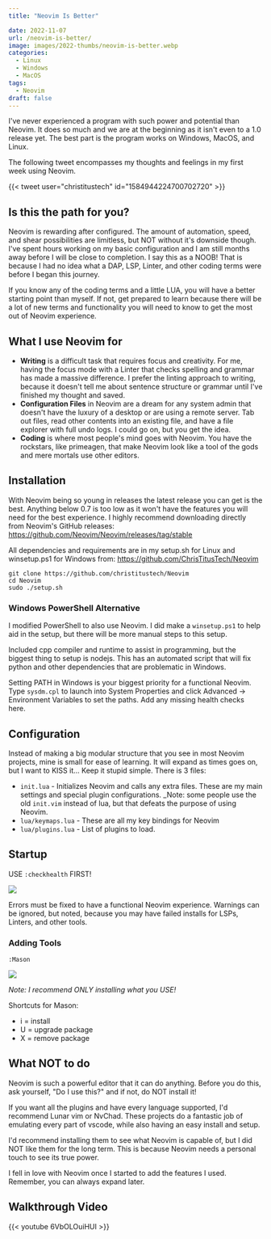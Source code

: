 ```yaml
---
title: "Neovim Is Better"

date: 2022-11-07
url: /neovim-is-better/
image: images/2022-thumbs/neovim-is-better.webp
categories:
  - Linux
  - Windows
  - MacOS
tags:
  - Neovim
draft: false
---
```

I've never experienced a program with such power and potential than Neovim. It does so much and we are at the beginning as it isn't even to a 1.0 release yet. The best part is the program works on Windows, MacOS, and Linux.
<!--more-->

The following tweet encompasses my thoughts and feelings in my first week using Neovim.

{{< tweet user="christitustech" id="1584944224700702720" >}}

## Is this the path for you?

Neovim is rewarding after configured. The amount of automation, speed, and shear possibilities are limitless, but NOT without it's downside though. I've spent hours working on my basic configuration and I am still months away before I will be close to completion. I say this as a NOOB! That is because I had no idea what a DAP, LSP, Linter, and other coding terms were before I began this journey. 

If you know any of the coding terms and a little LUA, you will have a better starting point than myself. If not, get prepared to learn because there will be a lot of new terms and functionality you will need to know to get the most out of Neovim experience. 

## What I use Neovim for

- **Writing** is a difficult task that requires focus and creativity. For me, having the focus mode with a Linter that checks spelling and grammar has made a massive difference. I prefer the linting approach to writing, because it doesn't tell me about sentence structure or grammar until I've finished my thought and saved.
- **Configuration Files** in Neovim are a dream for any system admin that doesn't have the luxury of a desktop or are using a remote server. Tab out files, read other contents into an existing file, and have a file explorer with full undo logs. I could go on, but you get the idea.
- **Coding** is where most people's mind goes with Neovim. You have the rockstars, like primeagen, that make Neovim look like a tool of the gods and mere mortals use other editors. 

## Installation

With Neovim being so young in releases the latest release you can get is the best. Anything below 0.7 is too low as it won't have the features you will need for the best experience. I highly recommend downloading directly from Neovim's GitHub releases: <https://github.com/Neovim/Neovim/releases/tag/stable>

All dependencies and requirements are in my setup.sh for Linux and winsetup.ps1 for Windows from: <https://github.com/ChrisTitusTech/Neovim>

```
git clone https://github.com/christitustech/Neovim
cd Neovim
sudo ./setup.sh
```

### Windows PowerShell Alternative

I modified PowerShell to also use Neovim. I did make a `winsetup.ps1` to help aid in the setup, but there will be more manual steps to this setup. 

Included cpp compiler and runtime to assist in programming, but the biggest thing to setup is nodejs. This has an automated script that will fix python and other dependencies that are problematic in Windows. 

Setting PATH in Windows is your biggest priority for a functional Neovim. Type `sysdm.cpl` to launch into System Properties and click Advanced -> Environment Variables to set the paths. Add any missing health checks here. 

## Configuration

Instead of making a big modular structure that you see in most Neovim projects, mine is small for ease of learning. It will expand as times goes on, but I want to KISS it... Keep it stupid simple. There is 3 files:

- `init.lua` - Initializes Neovim and calls any extra files. These are my main settings and special plugin configurations. _Note: some people use the old `init.vim` instead of lua, but that defeats the purpose of using Neovim.
- `lua/keymaps.lua` - These are all my key bindings for Neovim
- `lua/plugins.lua` - List of plugins to load. 

## Startup

USE `:checkhealth` FIRST!

![](/images/2022/neovim-is-better/checkhealth.webp)

Errors must be fixed to have a functional Neovim experience. Warnings can be ignored, but noted, because you may have failed installs for LSPs, Linters, and other tools. 

### Adding Tools

`:Mason`

![](/images/2022/neovim-is-better/mason.webp)

_Note: I recommend ONLY installing what you USE!_

Shortcuts for Mason:

 - i = install
 - U = upgrade package
 - X = remove package

## What NOT to do

Neovim is such a powerful editor that it can do anything. Before you do this, ask yourself, "Do I use this?" and if not, do NOT install it!

If you want all the plugins and have every language supported, I'd recommend Lunar vim or NvChad. These projects do a fantastic job of emulating every part of vscode, while also having an easy install and setup. 

I'd recommend installing them to see what Neovim is capable of, but I did NOT like them for the long term. This is because Neovim needs a personal touch to see its true power. 

I fell in love with Neovim once I started to add the features I used. Remember, you can always expand later.

## Walkthrough Video

{{< youtube 6VbOLOuiHUI >}}
